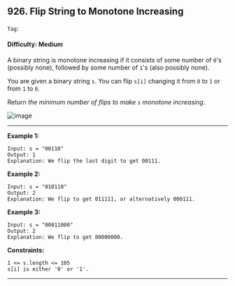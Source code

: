 ## 926. Flip String to Monotone Increasing

```Tag```: 

#### Difficulty: Medium

A binary string is monotone increasing if it consists of some number of ```0```'s (possibly none), followed by some number of ```1```'s (also possibly none).

You are given a binary string ```s```. You can flip ```s[i]``` changing it from ```0``` to ```1``` or from ```1``` to ```0```.

Return _the minimum number of flips to make ```s``` monotone increasing_.

![image](https://user-images.githubusercontent.com/35042430/212820895-5514eadd-2af7-4fd9-87e7-28b554f834e5.png)

---

__Example 1:__
```
Input: s = "00110"
Output: 1
Explanation: We flip the last digit to get 00111.
```

__Example 2:__
```
Input: s = "010110"
Output: 2
Explanation: We flip to get 011111, or alternatively 000111.
```

__Example 3:__
```
Input: s = "00011000"
Output: 2
Explanation: We flip to get 00000000.
```

__Constraints:__
```
1 <= s.length <= 105
s[i] is either '0' or '1'.
```

---


